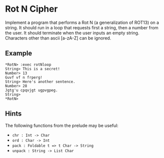 # Rot N Cipher

Implement a program that performs a Rot N (a generalization of ROT13)
on a string. It should run in a loop that requests first a string, then
a number from the user. It should terminate when the user inputs an empty
string. Characters other than ascii [a-zA-Z] can be ignored.

## Example



    *RotN> :exec rotNloop
    String> This is a secret!             
    Number> 13
    Guvf vf n frperg!
    String> Here's another sentence.
    Number> 28
    Jgtg'u cpqvjgt ugpvgpeg.
    String> 
    *RotN> 

## Hints
The following functions from the prelude may be useful:
* `chr : Int -> Char`
* `ord : Char -> Int`
* `pack : Foldable t => t Char -> String`
* `unpack : String -> List Char`



